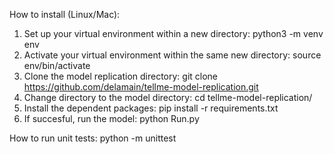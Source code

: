 How to install (Linux/Mac):
1) Set up your virtual environment within a new directory: python3 -m venv env
2) Activate your virtual environment within the same new directory: source env/bin/activate
3) Clone the model replication directory: git clone https://github.com/delamain/tellme-model-replication.git
4) Change directory to the model directory: cd tellme-model-replication/
5) Install the dependent packages: pip install -r requirements.txt 
6) If succesful, run the model: python Run.py


How to run unit tests:
python -m unittest
